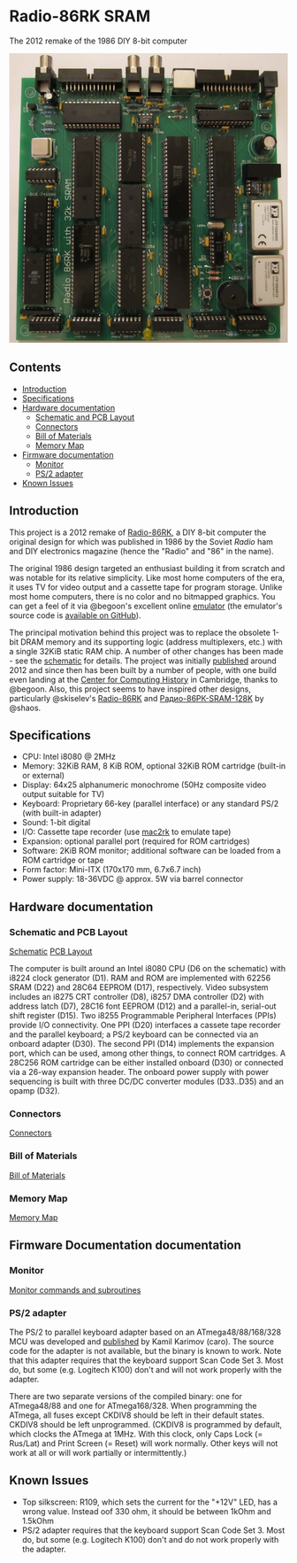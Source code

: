 # Radio-86RK SRAM
The 2012 remake of the 1986 DIY 8-bit computer

![Radio 86RK SRAM](images/Radio-86RK-SRAM_Assembled.jpg)

## Contents
* [Introduction](#introduction)
* [Specifications](#specifications)
* [Hardware documentation](#hardware-documentation)
  * [Schematic and PCB Layout](#schematic-and-pcb-layout)
  * [Connectors](#connectors)
  * [Bill of Materials](#bill-of-materials)
  * [Memory Map](#memory-map)
* [Firmware documentation](#firmware-documentation)
  * [Monitor](#monitor)
  * [PS/2 adapter](#ps2-adapter)
* [Known Issues](#known-issues)

## Introduction
This project is a 2012 remake of [Radio-86RK](https://en.wikipedia.org/wiki/Radio-86RK), a DIY 8-bit computer the original design for which was published in 1986 by the Soviet *Radio* ham and DIY electronics magazine (hence the "Radio" and "86" in the name).

The original 1986 design targeted an enthusiast building it from scratch and was notable for its relative simplicity. Like most home computers of the era, it uses TV for video output and a cassette tape for program storage. Unlike most home computers, there is no color and no bitmapped graphics. You can get a feel of it via @begoon's excellent online [emulator](https://rk86.ru/) (the emulator's source code is [available on GitHub](https://github.com/begoon/rk86-js)).

The principal motivation behind this project was to replace the obsolete 1-bit DRAM memory and its supporting logic (address multiplexers, etc.) with a single 32KiB static RAM chip. A number of other changes has been made - see the [schematic](Eagle/Radio-86RK-SRAM-Schematic.pdf) for details. The project was initially [published](http://radio86rk.pbworks.com) around 2012 and since then has been built by a number of people, with one build even landing at the [Center for Computing History](http://www.computinghistory.org.uk/det/32376/Radio-86RK-(Russia)/) in Cambridge, thanks to @begoon. Also, this project seems to have inspired other designs, particularly @skiselev's [Radio-86RK](https://github.com/skiselev/radio-86rk) and [Радио-86РК-SRAM-128K](http://www.nedopc.org/forum/viewtopic.php?t=10660&start=0) by @shaos. 

## Specifications
  * CPU: Intel i8080 @ 2MHz
  * Memory: 32KiB RAM, 8 KiB ROM, optional 32KiB ROM cartridge (built-in or external)
  * Display: 64x25 alphanumeric monochrome (50Hz composite video output suitable for TV)
  * Keyboard: Proprietary 66-key (parallel interface) or any standard PS/2 (with built-in adapter)
  * Sound: 1-bit digital
  * I/O: Cassette tape recorder (use [mac2rk](https://github.com/mac2rk/mac2rk) to emulate tape)
  * Expansion: optional parallel port (required for ROM cartridges) 
  * Software: 2KiB ROM monitor; additional software can be loaded from a ROM cartridge or tape
  * Form factor: Mini-ITX (170x170 mm, 6.7x6.7 inch)
  * Power supply: 18-36VDC @ approx. 5W via barrel connector

## Hardware documentation

### Schematic and PCB Layout
[Schematic](Eagle/Radio-86RK-SRAM-Schematic.pdf)
[PCB Layout](Eagle/Radio-86RK-SRAM-Silk.pdf)

The computer is built around an Intel i8080 CPU (D6 on the schematic) with i8224 clock generator (D1). RAM and ROM are implemented with 62256 SRAM (D22) and 28C64 EEPROM (D17), respectively. Video subsystem includes an i8275 CRT controller (D8), i8257 DMA controller (D2) with address latch (D7), 28C16 font EEPROM (D12) and a parallel-in, serial-out shift register (D15). Two i8255 Programmable Peripheral Interfaces (PPIs) provide I/O connectivity. One PPI (D20) interfaces a cassete tape recorder and the parallel keyboard; a PS/2 keyboard can be connected via an onboard adapter (D30). The second PPI (D14) implements the expansion port, which can be used, among other things, to connect ROM cartridges. A 28C256 ROM cartridge can be either installed onboard (D30) or connected via a 26-way expansion header. The onboard power supply with power sequencing is built with three DC/DC converter modules (D33..D35) and an opamp (D32).

### Connectors
[Connectors](docs/Connectors.md)

### Bill of Materials
[Bill of Materials](docs/BOM.md)

### Memory Map
[Memory Map](docs/Memory_map.md)

## Firmware Documentation documentation

### Monitor

[Monitor commands and subroutines](docs/Monitor.md)

### PS/2 adapter
The PS/2 to parallel keyboard adapter based on an ATmega48/88/168/328 MCU was developed and [published](https://zx-pk.ru/threads/9294-orion-128-kontroller-ps-2-klaviatury.html) by Kamil Karimov (caro). The source code for the adapter is not available, but the binary is known to work. Note that this adapter requires that the keyboard support Scan Code Set 3. Most do, but some (e.g. Logitech K100) don't and will not work properly with the adapter.

There are two separate versions of the compiled binary: one for ATmega48/88 and one for ATmega168/328. When programming the ATmega, all fuses except CKDIV8 should be left in their default states. CKDIV8 should be left unprogrammed. (CKDIV8 is programmed by default, which clocks the ATmega at 1MHz. With this clock, only Caps Lock (= Rus/Lat) and Print Screen (= Reset) will work normally. Other keys will not work at all or will work partially or intermittently.)

## Known Issues

* Top silkscreen: R109, which sets the current for the "+12V" LED, has a wrong value. Instead oof 330 ohm, it should be between 1kOhm and 1.5kOhm
* PS/2 adapter requires that the keyboard support Scan Code Set 3. Most do, but some (e.g. Logitech K100) don't and do not work properly with the adapter.
